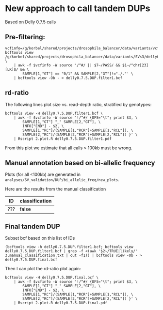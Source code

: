 # New approach to call tandem DUPs

Based on Delly 0.7.5 calls

## Pre-filtering:

```
vcfinfo=/g/korbel/shared/projects/drosophila_balancer/data/variants/vcfinfo.awk
bcftools view /g/korbel/shared/projects/drosophila_balancer/data/variants/SVs3/delly0.7.5.DUP.bcf \
	| awk -f $vcfinfo -W source '/^#/ || $7~/PASS/ && $1~/^chr[23][LR]$/ && \
		SAMPLE[1,"GT"] == "0/1" && SAMPLE[2,"GT"]!="./."' \
	| bcftools view -Ob - > delly0.7.5.DUP.filter1.bcf
```

## rd-ratio

The following lines plot size vs. read-depth ratio, stratified by genotypes:

```
bcftools view -H delly0.7.5.DUP.filter1.bcf \
	| awk -f $vcfinfo -W source '!/^#/ {OFS="\t"; print $3, \
		SAMPLE[1,"GT"] "_" SAMPLE[2,"GT"], \
		INFO["END"] - $2, \
		SAMPLE[1,"RC"]/(SAMPLE[1,"RCR"]+SAMPLE[1,"RCL"]), \
		SAMPLE[2,"RC"]/(SAMPLE[2,"RCR"]+SAMPLE[2,"RCL"]) }' \
	| Rscript 2.plot.R delly0.7.5.DUP.filter1.pdf
```

From this plot we estimate that all calls > 100kb must be wrong.

## Manual annotation based on bi-allelic frequency 

Plots (for all <100kb) are generated in `analyses/SV_validation/DUP/bi_allelic_freq/new_plots`.

Here are the results from the manual classification

ID       | classification
-------- | ---
???      | false

## **Final** tandem DUP

Subset bcf based on this list of IDs

```
(bcftools view -h delly0.7.5.DUP.filter1.bcf; bcftools view delly0.7.5.DUP.filter1.bcf | grep -f <(awk '$2~/TRUE|likely/' 3.manual_classification.txt | cut -f1)) | bcftools view -Ob - > delly0.7.5.DUP.final.bcf
```

Then I can plot the rd-ratio plot again:

```
bcftools view -H delly0.7.5.DUP.final.bcf \
    | awk -f $vcfinfo -W source '!/^#/ {OFS="\t"; print $3, \
        SAMPLE[1,"GT"] "_" SAMPLE[2,"GT"], \
        INFO["END"] - $2, \
        SAMPLE[1,"RC"]/(SAMPLE[1,"RCR"]+SAMPLE[1,"RCL"]), \
        SAMPLE[2,"RC"]/(SAMPLE[2,"RCR"]+SAMPLE[2,"RCL"]) }' \
    | Rscript 2.plot.R delly0.7.5.DUP.final.pdf
```

